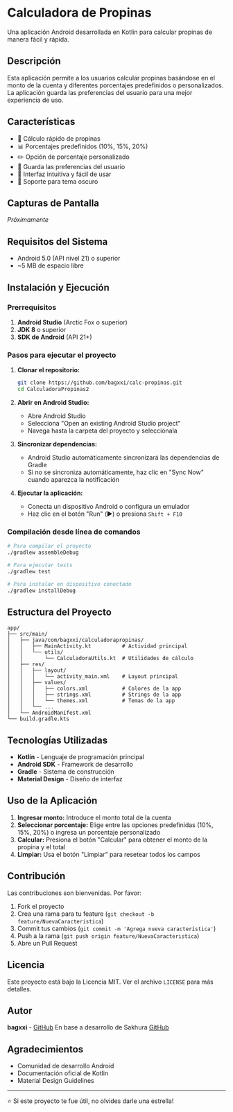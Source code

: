 # Calculadora de Propinas

Una aplicación Android desarrollada en Kotlin para calcular propinas de manera fácil y rápida.

## Descripción

Esta aplicación permite a los usuarios calcular propinas basándose en el monto de la cuenta y diferentes porcentajes predefinidos o personalizados. La aplicación guarda las preferencias del usuario para una mejor experiencia de uso.

## Características

- 🧮 Cálculo rápido de propinas
- 📊 Porcentajes predefinidos (10%, 15%, 20%)
- ✏️ Opción de porcentaje personalizado
- 💾 Guarda las preferencias del usuario
- 🎨 Interfaz intuitiva y fácil de usar
- 🌙 Soporte para tema oscuro

## Capturas de Pantalla

_Próximamente_

## Requisitos del Sistema

- Android 5.0 (API nivel 21) o superior
- ~5 MB de espacio libre

## Instalación y Ejecución

### Prerrequisitos

1. **Android Studio** (Arctic Fox o superior)
2. **JDK 8** o superior
3. **SDK de Android** (API 21+)

### Pasos para ejecutar el proyecto

1. **Clonar el repositorio:**
   ```bash
   git clone https://github.com/bagxxi/calc-propinas.git
   cd CalculadoraPropinas2
   ```

2. **Abrir en Android Studio:**
   - Abre Android Studio
   - Selecciona "Open an existing Android Studio project"
   - Navega hasta la carpeta del proyecto y selecciónala

3. **Sincronizar dependencias:**
   - Android Studio automáticamente sincronizará las dependencias de Gradle
   - Si no se sincroniza automáticamente, haz clic en "Sync Now" cuando aparezca la notificación

4. **Ejecutar la aplicación:**
   - Conecta un dispositivo Android o configura un emulador
   - Haz clic en el botón "Run" (▶️) o presiona `Shift + F10`

### Compilación desde línea de comandos

```bash
# Para compilar el proyecto
./gradlew assembleDebug

# Para ejecutar tests
./gradlew test

# Para instalar en dispositivo conectado
./gradlew installDebug
```

## Estructura del Proyecto

```
app/
├── src/main/
│   ├── java/com/bagxxi/calculadorapropinas/
│   │   ├── MainActivity.kt          # Actividad principal
│   │   └── utils/
│   │       └── CalculadoraUtils.kt  # Utilidades de cálculo
│   ├── res/
│   │   ├── layout/
│   │   │   └── activity_main.xml    # Layout principal
│   │   ├── values/
│   │   │   ├── colors.xml           # Colores de la app
│   │   │   ├── strings.xml          # Strings de la app
│   │   │   └── themes.xml           # Temas de la app
│   │   └── ...
│   └── AndroidManifest.xml
└── build.gradle.kts
```

## Tecnologías Utilizadas

- **Kotlin** - Lenguaje de programación principal
- **Android SDK** - Framework de desarrollo
- **Gradle** - Sistema de construcción
- **Material Design** - Diseño de interfaz

## Uso de la Aplicación

1. **Ingresar monto:** Introduce el monto total de la cuenta
2. **Seleccionar porcentaje:** Elige entre las opciones predefinidas (10%, 15%, 20%) o ingresa un porcentaje personalizado
3. **Calcular:** Presiona el botón "Calcular" para obtener el monto de la propina y el total
4. **Limpiar:** Usa el botón "Limpiar" para resetear todos los campos

## Contribución

Las contribuciones son bienvenidas. Por favor:

1. Fork el proyecto
2. Crea una rama para tu feature (`git checkout -b feature/NuevaCaracteristica`)
3. Commit tus cambios (`git commit -m 'Agrega nueva característica'`)
4. Push a la rama (`git push origin feature/NuevaCaracteristica`)
5. Abre un Pull Request

## Licencia

Este proyecto está bajo la Licencia MIT. Ver el archivo `LICENSE` para más detalles.

## Autor

**bagxxi** - [GitHub](https://github.com/bagxxi)
En base a desarrollo de Sakhura [GitHub](https://github.com/Sakhura)

## Agradecimientos

- Comunidad de desarrollo Android
- Documentación oficial de Kotlin
- Material Design Guidelines

---

⭐ Si este proyecto te fue útil, no olvides darle una estrella!
